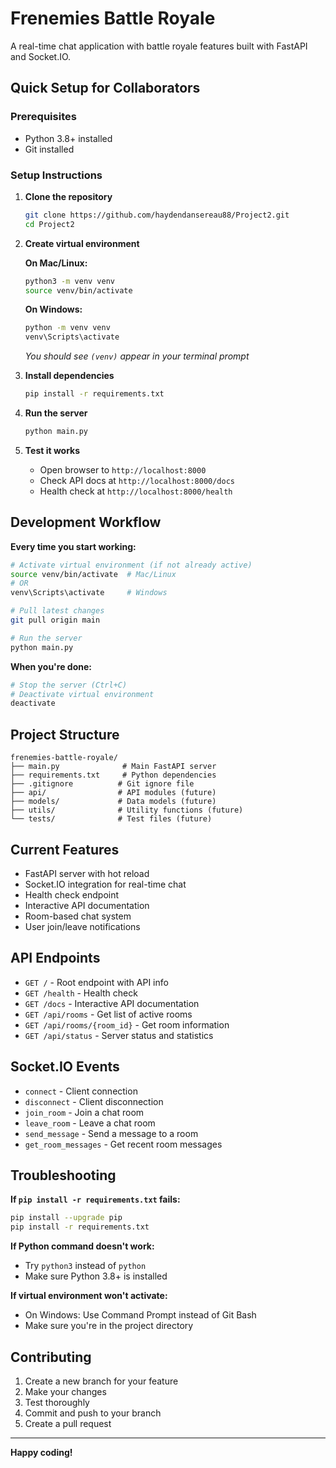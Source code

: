 # Frenemies Battle Royale

A real-time chat application with battle royale features built with FastAPI and Socket.IO.

## Quick Setup for Collaborators

### Prerequisites
- Python 3.8+ installed
- Git installed

### Setup Instructions

1. **Clone the repository**
   ```bash
   git clone https://github.com/haydendansereau88/Project2.git
   cd Project2
   ```

2. **Create virtual environment**
   
   **On Mac/Linux:**
   ```bash
   python3 -m venv venv
   source venv/bin/activate
   ```
   
   **On Windows:**
   ```cmd
   python -m venv venv
   venv\Scripts\activate
   ```
   
   *You should see `(venv)` appear in your terminal prompt*

3. **Install dependencies**
   ```bash
   pip install -r requirements.txt
   ```

4. **Run the server**
   ```bash
   python main.py
   ```

5. **Test it works**
   - Open browser to `http://localhost:8000`
   - Check API docs at `http://localhost:8000/docs`
   - Health check at `http://localhost:8000/health`

## Development Workflow

**Every time you start working:**
```bash
# Activate virtual environment (if not already active)
source venv/bin/activate  # Mac/Linux
# OR
venv\Scripts\activate     # Windows

# Pull latest changes
git pull origin main

# Run the server
python main.py
```

**When you're done:**
```bash
# Stop the server (Ctrl+C)
# Deactivate virtual environment
deactivate
```

## Project Structure

```
frenemies-battle-royale/
├── main.py              # Main FastAPI server
├── requirements.txt     # Python dependencies
├── .gitignore          # Git ignore file
├── api/                # API modules (future)
├── models/             # Data models (future)
├── utils/              # Utility functions (future)
└── tests/              # Test files (future)
```

## Current Features

- FastAPI server with hot reload
- Socket.IO integration for real-time chat
- Health check endpoint
- Interactive API documentation
- Room-based chat system
- User join/leave notifications

## API Endpoints

- `GET /` - Root endpoint with API info
- `GET /health` - Health check
- `GET /docs` - Interactive API documentation
- `GET /api/rooms` - Get list of active rooms
- `GET /api/rooms/{room_id}` - Get room information
- `GET /api/status` - Server status and statistics

## Socket.IO Events

- `connect` - Client connection
- `disconnect` - Client disconnection
- `join_room` - Join a chat room
- `leave_room` - Leave a chat room
- `send_message` - Send a message to a room
- `get_room_messages` - Get recent room messages

## Troubleshooting

**If `pip install -r requirements.txt` fails:**
```bash
pip install --upgrade pip
pip install -r requirements.txt
```

**If Python command doesn't work:**
- Try `python3` instead of `python`
- Make sure Python 3.8+ is installed

**If virtual environment won't activate:**
- On Windows: Use Command Prompt instead of Git Bash
- Make sure you're in the project directory

## Contributing

1. Create a new branch for your feature
2. Make your changes
3. Test thoroughly
4. Commit and push to your branch
5. Create a pull request

---

**Happy coding!**